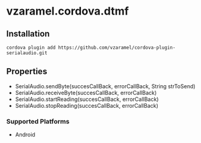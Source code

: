 
# vzaramel.cordova.dtmf

## Installation

    cordova plugin add https://github.com/vzaramel/cordova-plugin-serialaudio.git

## Properties

- SerialAudio.sendByte(succesCallBack, errorCallBack, String strToSend)
- SerialAudio.receiveByte(succesCallBack, errorCallBack) 
- SerialAudio.startReading(succesCallBack, errorCallBack)
- SerialAudio.stopReading(succesCallBack, errorCallBack)



### Supported Platforms

- Android
